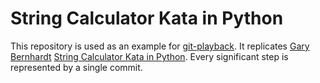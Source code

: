 # String Calculator Kata in Python

This repository is used as an example for [git-playback](https://github.com/mmozuras/git-playback). It replicates [Gary Bernhardt](https://github.com/garybernhardt) [String Calculator Kata in Python](http://vimeo.com/8569257). Every significant step is represented by a single commit.
